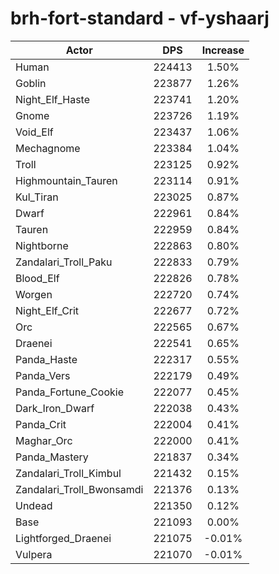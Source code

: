 # brh-fort-standard - vf-yshaarj
| Actor | DPS | Increase |
|---|:---:|:---:|
|Human|224413|1.50%|
|Goblin|223877|1.26%|
|Night_Elf_Haste|223741|1.20%|
|Gnome|223726|1.19%|
|Void_Elf|223437|1.06%|
|Mechagnome|223384|1.04%|
|Troll|223125|0.92%|
|Highmountain_Tauren|223114|0.91%|
|Kul_Tiran|223025|0.87%|
|Dwarf|222961|0.84%|
|Tauren|222959|0.84%|
|Nightborne|222863|0.80%|
|Zandalari_Troll_Paku|222833|0.79%|
|Blood_Elf|222826|0.78%|
|Worgen|222720|0.74%|
|Night_Elf_Crit|222677|0.72%|
|Orc|222565|0.67%|
|Draenei|222541|0.65%|
|Panda_Haste|222317|0.55%|
|Panda_Vers|222179|0.49%|
|Panda_Fortune_Cookie|222077|0.45%|
|Dark_Iron_Dwarf|222038|0.43%|
|Panda_Crit|222004|0.41%|
|Maghar_Orc|222000|0.41%|
|Panda_Mastery|221837|0.34%|
|Zandalari_Troll_Kimbul|221432|0.15%|
|Zandalari_Troll_Bwonsamdi|221376|0.13%|
|Undead|221350|0.12%|
|Base|221093|0.00%|
|Lightforged_Draenei|221075|-0.01%|
|Vulpera|221070|-0.01%|
